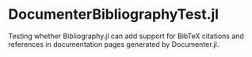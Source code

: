 # DocumenterBibliographyTest.jl
Testing whether Bibliography.jl can add support for BibTeX citations and references in documentation pages generated by Documenter.jl.
